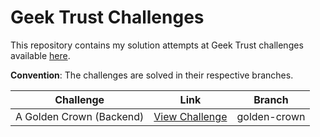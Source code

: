 # Geek Trust Challenges

This repository contains my solution attempts at Geek Trust challenges available [here](https://www.geektrust.in/coding-problem).

**Convention**: The challenges are solved in their respective branches.

|Challenge | Link | Branch |
|--|--|--|
|A Golden Crown (Backend) | [View Challenge](https://www.geektrust.in/coding-problem/backend/tame-of-thrones) | golden-crown|
